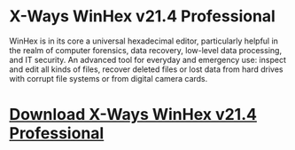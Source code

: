 # X-Ways WinHex v21.4 Professional

WinHex is in its core a universal hexadecimal editor, particularly helpful in the realm of computer forensics, data recovery, low-level data processing, and IT security. An advanced tool for everyday and emergency use: inspect and edit all kinds of files, recover deleted files or lost data from hard drives with corrupt file systems or from digital camera cards.

# [Download X-Ways WinHex v21.4 Professional](https://developer.team/misc-development/35301-x-ways-winhex-v214-professional.html)
